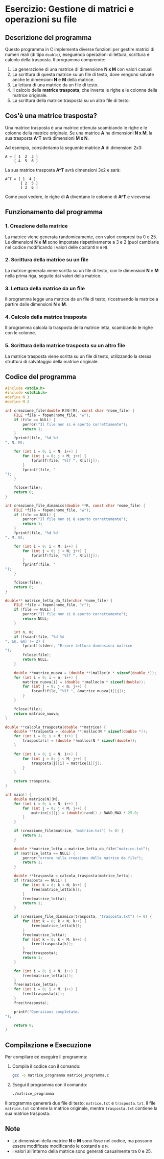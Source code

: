 
# Esercizio: Gestione di matrici e operazioni su file

## Descrizione del programma

Questo programma in C implementa diverse funzioni per gestire matrici di numeri reali (di tipo `double`), eseguendo operazioni di lettura, scrittura e calcolo della trasposta. Il programma comprende:

1. La generazione di una matrice di dimensione **N x M** con valori casuali.
2. La scrittura di questa matrice su un file di testo, dove vengono salvate anche le dimensioni **N** e **M** della matrice.
3. La lettura di una matrice da un file di testo.
4. Il calcolo della **matrice trasposta**, che inverte le righe e le colonne della matrice originale.
5. La scrittura della matrice trasposta su un altro file di testo.

## Cos'è una matrice trasposta?

Una matrice trasposta è una matrice ottenuta scambiando le righe e le colonne della matrice originale. Se una matrice **A** ha dimensioni **N x M**, la sua trasposta **A^T** avrà dimensioni **M x N**. 

Ad esempio, consideriamo la seguente matrice **A** di dimensioni 2x3:

```
A = [ 1  2  3 ]
    [ 4  5  6 ]
```

La sua matrice trasposta **A^T** avrà dimensioni 3x2 e sarà:

```
A^T = [ 1  4 ]
       [ 2  5 ]
       [ 3  6 ]
```

Come puoi vedere, le righe di **A** diventano le colonne di **A^T** e viceversa.

## Funzionamento del programma

### 1. Creazione della matrice
La matrice viene generata randomicamente, con valori compresi tra 0 e 25. Le dimensioni **N** e **M** sono impostate rispettivamente a 3 e 2 (puoi cambiarle nel codice modificando i valori delle costanti `N` e `M`).

### 2. Scrittura della matrice su un file
La matrice generata viene scritta su un file di testo, con le dimensioni **N** e **M** nella prima riga, seguite dai valori della matrice.

### 3. Lettura della matrice da un file
Il programma legge una matrice da un file di testo, ricostruendo la matrice a partire dalle dimensioni **N** e **M**.

### 4. Calcolo della matrice trasposta
Il programma calcola la trasposta della matrice letta, scambiando le righe con le colonne.

### 5. Scrittura della matrice trasposta su un altro file
La matrice trasposta viene scritta su un file di testo, utilizzando la stessa struttura di salvataggio della matrice originale.

## Codice del programma

```c
#include <stdio.h>
#include <stdlib.h>
#define N 3
#define M 2

int creazione_file(double R[N][M], const char *nome_file) {
    FILE *file = fopen(nome_file, "w");
    if (file == NULL) {
        perror("Il file non si è aperto correttamente");
        return 1;
    }
    fprintf(file, "%d %d
", N, M);

    for (int i = 0; i < N; i++) {
        for (int j = 0; j < M; j++) {
            fprintf(file, "%lf ", R[i][j]);
        }
        fprintf(file, "
");
    }

    fclose(file);
    return 0;
}

int creazione_file_dinamico(double **R, const char *nome_file) {
    FILE *file = fopen(nome_file, "w");
    if (file == NULL) {
        perror("Il file non si è aperto correttamente");
        return 1;
    }
    fprintf(file, "%d %d
", M, N);

    for (int i = 0; i < M; i++) {
        for (int j = 0; j < N; j++) {
            fprintf(file, "%lf ", R[i][j]);
        }
        fprintf(file, "
");
    }

    fclose(file);
    return 0;
}

double** matrice_letta_da_file(char *nome_file) {
    FILE *file = fopen(nome_file, "r");
    if (file == NULL) {
        perror("Il file non si è aperto correttamente");
        return NULL;
    }

    int n, m;
    if (fscanf(file, "%d %d
", &n, &m) != 2) {
        fprintf(stderr, "Errore lettura dimensioni matrice
");
        fclose(file);
        return NULL;
    }

    double **matrice_nuova = (double **)malloc(n * sizeof(double *));
    for (int i = 0; i < n; i++) {
        matrice_nuova[i] = (double *)malloc(m * sizeof(double));
        for (int j = 0; j < m; j++) {
            fscanf(file, "%lf ", &matrice_nuova[i][j]);
        }
    }

    fclose(file);
    return matrice_nuova;
}

double **calcola_trasposta(double **matrice) {
    double **trasposta = (double **)malloc(M * sizeof(double *));
    for (int i = 0; i < M; i++) {
        trasposta[i] = (double *)malloc(N * sizeof(double));
    }

    for (int i = 0; i < N; i++) {
        for (int j = 0; j < M; j++) {
            trasposta[j][i] = matrice[i][j];
        }
    }

    return trasposta;
}

int main() {
    double matrice[N][M];
    for (int i = 0; i < N; i++) {
        for (int j = 0; j < M; j++) {
            matrice[i][j] = (double)rand() / RAND_MAX * 25.0;
        }
    }

    if (creazione_file(matrice, "matrice.txt") != 0) {
        return 1;
    }

    double **matrice_letta = matrice_letta_da_file("matrice.txt");
    if (matrice_letta == NULL) {
        perror("errore nella creazione della matrice da file");
        return 1;
    }

    double **trasposta = calcola_trasposta(matrice_letta);
    if (trasposta == NULL) {
        for (int k = 0; k < N; k++) {
            free(matrice_letta[k]);
        }
        free(matrice_letta);
        return 1;
    }

    if (creazione_file_dinamico(trasposta, "trasposta.txt") != 0) {
        for (int k = 0; k < N; k++) {
            free(matrice_letta[k]);
        }
        free(matrice_letta);
        for (int k = 0; k < M; k++) {
            free(trasposta[k]);
        }
        free(trasposta);
        return 1;
    }

    for (int i = 0; i < N; i++) {
        free(matrice_letta[i]);
    }
    free(matrice_letta);
    for (int i = 0; i < M; i++) {
        free(trasposta[i]);
    }
    free(trasposta);

    printf("Operazioni completate.
");

    return 0;
}
```

## Compilazione e Esecuzione

Per compilare ed eseguire il programma:

1. Compila il codice con il comando:

   ```bash
   gcc -o matrice_programma matrice_programma.c
   ```

2. Esegui il programma con il comando:

   ```bash
   ./matrice_programma
   ```

Il programma genererà due file di testo: `matrice.txt` e `trasposta.txt`. Il file `matrice.txt` contiene la matrice originale, mentre `trasposta.txt` contiene la sua matrice trasposta.

## Note

- Le dimensioni della matrice **N** e **M** sono fisse nel codice, ma possono essere modificate modificando le costanti `N` e `M`.
- I valori all'interno della matrice sono generati casualmente tra 0 e 25.
